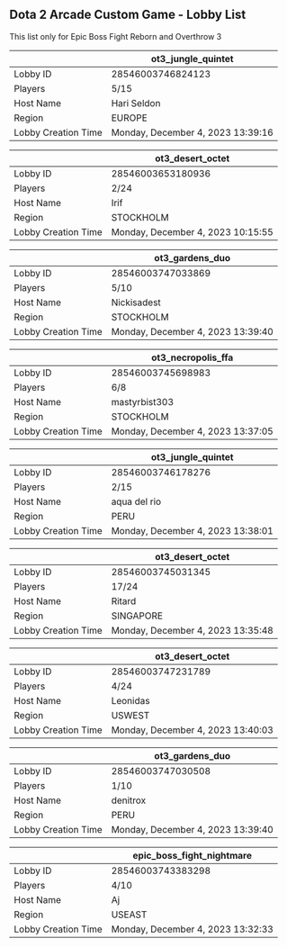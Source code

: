 ## Dota 2 Arcade Custom Game - Lobby List

This list only for Epic Boss Fight Reborn and Overthrow 3

|  | ot3_jungle_quintet |
| ------ | ------ |
| Lobby ID | 28546003746824123 |
| Players | 5/15 |
| Host Name | Hari Seldon |
| Region | EUROPE |
| Lobby Creation Time | Monday, December 4, 2023 13:39:16 |


|  | ot3_desert_octet |
| ------ | ------ |
| Lobby ID | 28546003653180936 |
| Players | 2/24 |
| Host Name | Irif |
| Region | STOCKHOLM |
| Lobby Creation Time | Monday, December 4, 2023 10:15:55 |


|  | ot3_gardens_duo |
| ------ | ------ |
| Lobby ID | 28546003747033869 |
| Players | 5/10 |
| Host Name | Nickisadest |
| Region | STOCKHOLM |
| Lobby Creation Time | Monday, December 4, 2023 13:39:40 |


|  | ot3_necropolis_ffa |
| ------ | ------ |
| Lobby ID | 28546003745698983 |
| Players | 6/8 |
| Host Name | mastyrbist303 |
| Region | STOCKHOLM |
| Lobby Creation Time | Monday, December 4, 2023 13:37:05 |


|  | ot3_jungle_quintet |
| ------ | ------ |
| Lobby ID | 28546003746178276 |
| Players | 2/15 |
| Host Name | aqua del rio |
| Region | PERU |
| Lobby Creation Time | Monday, December 4, 2023 13:38:01 |


|  | ot3_desert_octet |
| ------ | ------ |
| Lobby ID | 28546003745031345 |
| Players | 17/24 |
| Host Name | Ritard |
| Region | SINGAPORE |
| Lobby Creation Time | Monday, December 4, 2023 13:35:48 |


|  | ot3_desert_octet |
| ------ | ------ |
| Lobby ID | 28546003747231789 |
| Players | 4/24 |
| Host Name | Leonidas |
| Region | USWEST |
| Lobby Creation Time | Monday, December 4, 2023 13:40:03 |


|  | ot3_gardens_duo |
| ------ | ------ |
| Lobby ID | 28546003747030508 |
| Players | 1/10 |
| Host Name | denitrox |
| Region | PERU |
| Lobby Creation Time | Monday, December 4, 2023 13:39:40 |


|  | epic_boss_fight_nightmare |
| ------ | ------ |
| Lobby ID | 28546003743383298 |
| Players | 4/10 |
| Host Name | Aj |
| Region | USEAST |
| Lobby Creation Time | Monday, December 4, 2023 13:32:33 |


